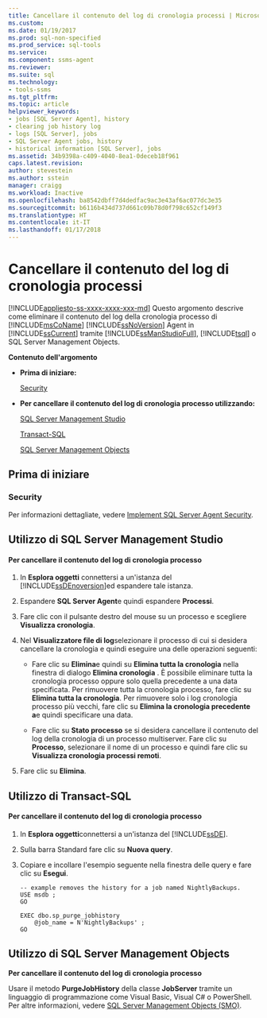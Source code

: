 ```yaml
---
title: Cancellare il contenuto del log di cronologia processi | Microsoft Docs
ms.custom: 
ms.date: 01/19/2017
ms.prod: sql-non-specified
ms.prod_service: sql-tools
ms.service: 
ms.component: ssms-agent
ms.reviewer: 
ms.suite: sql
ms.technology:
- tools-ssms
ms.tgt_pltfrm: 
ms.topic: article
helpviewer_keywords:
- jobs [SQL Server Agent], history
- clearing job history log
- logs [SQL Server], jobs
- SQL Server Agent jobs, history
- historical information [SQL Server], jobs
ms.assetid: 34b9398a-c409-4040-8ea1-0deceb18f961
caps.latest.revision: 
author: stevestein
ms.author: sstein
manager: craigg
ms.workload: Inactive
ms.openlocfilehash: ba8542dbff7d4dedfac9ac3e43af6ac077dc3e35
ms.sourcegitcommit: b6116b434d737d661c09b78d0f798c652cf149f3
ms.translationtype: HT
ms.contentlocale: it-IT
ms.lasthandoff: 01/17/2018
---
```

# <a name="clear-the-job-history-log"></a>Cancellare il contenuto del log di cronologia processi
[!INCLUDE[appliesto-ss-xxxx-xxxx-xxx-md](../../includes/appliesto-ss-xxxx-xxxx-xxx-md.md)] Questo argomento descrive come eliminare il contenuto del log della cronologia processo di [!INCLUDE[msCoName](../../includes/msconame_md.md)] [!INCLUDE[ssNoVersion](../../includes/ssnoversion_md.md)] Agent in [!INCLUDE[ssCurrent](../../includes/sscurrent_md.md)] tramite [!INCLUDE[ssManStudioFull](../../includes/ssmanstudiofull_md.md)], [!INCLUDE[tsql](../../includes/tsql_md.md)] o SQL Server Management Objects.  
  
**Contenuto dell'argomento**  
  
-   **Prima di iniziare:**  
  
    [Security](#Security)  
  
-   **Per cancellare il contenuto del log di cronologia processo utilizzando:**  
  
    [SQL Server Management Studio](#SSMS)  
  
    [Transact-SQL](#TSQL)  
  
    [SQL Server Management Objects](#SMO)  
  
## <a name="BeforeYouBegin"></a>Prima di iniziare  
  
### <a name="Security"></a>Security  
Per informazioni dettagliate, vedere [Implement SQL Server Agent Security](../../ssms/agent/implement-sql-server-agent-security.md).  
  
## <a name="SSMS"></a>Utilizzo di SQL Server Management Studio  
  
#### <a name="to-clear-the-job-history-log"></a>Per cancellare il contenuto del log di cronologia processo  
  
1.  In **Esplora oggetti** connettersi a un'istanza del [!INCLUDE[ssDEnoversion](../../includes/ssdenoversion_md.md)]ed espandere tale istanza.  
  
2.  Espandere **SQL Server Agent**e quindi espandere **Processi**.  
  
3.  Fare clic con il pulsante destro del mouse su un processo e scegliere **Visualizza cronologia**.  
  
4.  Nel **Visualizzatore file di log**selezionare il processo di cui si desidera cancellare la cronologia e quindi eseguire una delle operazioni seguenti:  
  
    -   Fare clic su **Elimina**e quindi su **Elimina tutta la cronologia** nella finestra di dialogo **Elimina cronologia** . È possibile eliminare tutta la cronologia processo oppure solo quella precedente a una data specificata. Per rimuovere tutta la cronologia processo, fare clic su **Elimina tutta la cronologia**. Per rimuovere solo i log cronologia processo più vecchi, fare clic su **Elimina la cronologia precedente a**e quindi specificare una data.  
  
    -   Fare clic su **Stato processo** se si desidera cancellare il contenuto del log della cronologia di un processo multiserver. Fare clic su **Processo**, selezionare il nome di un processo e quindi fare clic su **Visualizza cronologia processi remoti**.  
  
5.  Fare clic su **Elimina**.  
  
## <a name="TSQL"></a>Utilizzo di Transact-SQL  
  
#### <a name="to-clear-the-job-history-log"></a>Per cancellare il contenuto del log di cronologia processo  
  
1.  In **Esplora oggetti**connettersi a un'istanza del [!INCLUDE[ssDE](../../includes/ssde_md.md)].  
  
2.  Sulla barra Standard fare clic su **Nuova query**.  
  
3.  Copiare e incollare l'esempio seguente nella finestra delle query e fare clic su **Esegui**.  
  
    ```  
    -- example removes the history for a job named NightlyBackups.  
    USE msdb ;  
    GO  
  
    EXEC dbo.sp_purge_jobhistory  
        @job_name = N'NightlyBackups' ;  
    GO  
    ```  
  
## <a name="SMO"></a>Utilizzo di SQL Server Management Objects  
**Per cancellare il contenuto del log di cronologia processo**  
  
Usare il metodo **PurgeJobHistory** della classe **JobServer** tramite un linguaggio di programmazione come Visual Basic, Visual C# o PowerShell. Per altre informazioni, vedere [SQL Server Management Objects (SMO)](http://msdn.microsoft.com/library/ms162169.aspx).  
  
